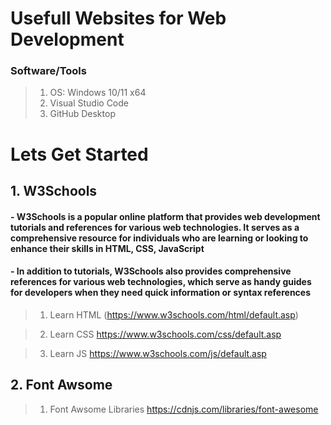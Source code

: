 # Usefull Websites for Web Development  

### Software/Tools

> 1. OS: Windows 10/11 x64
> 2. Visual Studio Code
> 3. GitHub Desktop

# Lets Get Started

## 1. W3Schools  

#### - W3Schools is a popular online platform that provides web development tutorials and references for various web technologies. It serves as a comprehensive resource for individuals who are learning or looking to enhance their skills in HTML, CSS, JavaScript

#### - In addition to tutorials, W3Schools also provides comprehensive references for various web technologies, which serve as handy guides for developers when they need quick information or syntax references

> 1. Learn HTML
(<https://www.w3schools.com/html/default.asp>)

> 2. Learn CSS
<https://www.w3schools.com/css/default.asp>

> 3. Learn JS
<https://www.w3schools.com/js/default.asp>

## 2. Font Awsome

> 1. Font Awsome Libraries
<https://cdnjs.com/libraries/font-awesome>
